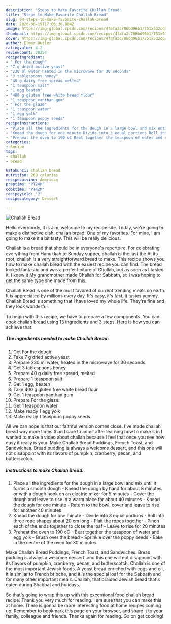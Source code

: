 ```yaml
---
description: "Steps to Make Favorite Challah Bread"
title: "Steps to Make Favorite Challah Bread"
slug: 94-steps-to-make-favorite-challah-bread
date: 2020-08-19T17:06:36.804Z
image: https://img-global.cpcdn.com/recipes/4fafa2c786bd96b1/751x532cq70/challah-bread-recipe-main-photo.jpg
thumbnail: https://img-global.cpcdn.com/recipes/4fafa2c786bd96b1/751x532cq70/challah-bread-recipe-main-photo.jpg
cover: https://img-global.cpcdn.com/recipes/4fafa2c786bd96b1/751x532cq70/challah-bread-recipe-main-photo.jpg
author: Elmer Butler
ratingvalue: 4.2
reviewcount: 20354
recipeingredient:
- " For the dough"
- "7 g dried active yeast"
- "230 ml water heated in the microwave for 30 seconds"
- "3 tablespoons honey"
- "40 g dairy free spread melted"
- "1 teaspoon salt"
- "1 egg beaten"
- "400 g gluten free white bread flour"
- "1 teaspoon xanthan gum"
- " For the glaze"
- "1 teaspoon water"
- "1 egg yolk"
- "1 teaspoon poppy seeds"
recipeinstructions:
- "Place all the ingredients for the dough in a large bowl and mix until it forms a smooth dough Knead the dough by hand for about 8 minutes or with a dough hook on an electric mixer for 5 minutes Cover the dough and leave to rise in a warm place for about 40 minutes Knead the dough for one minute Return to the bowl, cover and leave to rise for another 40 minutes"
- "Knead the dough for one minute Divide into 3 equal portions Roll into three rope shapes about 20 cm long Plait the ropes together Pinch each of the ends together to close the loaf Leave to rise for 20 minutes"
- "Preheat the oven to 190 oC Beat together the teaspoon of water and egg yolk Brush over the bread Sprinkle over the poppy seeds Bake in the centre of the oven for 30 minutes"
categories:
- Recipe
tags:
- challah
- bread

katakunci: challah bread 
nutrition: 260 calories
recipecuisine: American
preptime: "PT24M"
cooktime: "PT42M"
recipeyield: "2"
recipecategory: Dessert

---
```



![Challah Bread](https://img-global.cpcdn.com/recipes/4fafa2c786bd96b1/751x532cq70/challah-bread-recipe-main-photo.jpg)

Hello everybody, it is Jim, welcome to my recipe site. Today, we're going to make a distinctive dish, challah bread. One of my favorites. For mine, I am going to make it a bit tasty. This will be really delicious.

Challah is a bread that should be in everyone&#39;s repertoire. For celebrating everything from Hanukkah to Sunday supper, challah is the just the At its root, challah is a very straightforward bread to make. This recipe shows you how to make challah bread with the easiest recipe you can find. The bread looked fantastic and was a perfect piture of Challah, but as soon as I tasted it, I knew it My grandmother made Challah for Sabbath, so I was hoping to get the same type she made from this.

Challah Bread is one of the most favored of current trending meals on earth. It is appreciated by millions every day. It's easy, it's fast, it tastes yummy. Challah Bread is something that I have loved my whole life. They're fine and they look wonderful.


To begin with this recipe, we have to prepare a few components. You can cook challah bread using 13 ingredients and 3 steps. Here is how you can achieve that.

<!--inarticleads1-->

##### The ingredients needed to make Challah Bread:

1. Get  For the dough:
1. Take 7 g dried active yeast
1. Prepare 230 ml water, heated in the microwave for 30 seconds
1. Get 3 tablespoons honey
1. Prepare 40 g dairy free spread, melted
1. Prepare 1 teaspoon salt
1. Get 1 egg, beaten
1. Take 400 g gluten free white bread flour
1. Get 1 teaspoon xanthan gum
1. Prepare  For the glaze:
1. Get 1 teaspoon water
1. Make ready 1 egg yolk
1. Make ready 1 teaspoon poppy seeds


All we can hope is that our faithful version comes close. I&#39;ve made challah bread way more times than I care to admit after learning how to make it in I wanted to make a video about challah because I feel that once you see how easy it really is your. Make Challah Bread Puddings, French Toast, and Sandwiches. Bread pudding is always a welcome dessert, and this one will not disappoint with its flavors of pumpkin, cranberry, pecan, and butterscotch. 

<!--inarticleads2-->

##### Instructions to make Challah Bread:

1. Place all the ingredients for the dough in a large bowl and mix until it forms a smooth dough - Knead the dough by hand for about 8 minutes or with a dough hook on an electric mixer for 5 minutes - Cover the dough and leave to rise in a warm place for about 40 minutes - Knead the dough for one minute - Return to the bowl, cover and leave to rise for another 40 minutes
1. Knead the dough for one minute - Divide into 3 equal portions - Roll into three rope shapes about 20 cm long - Plait the ropes together - Pinch each of the ends together to close the loaf - Leave to rise for 20 minutes
1. Preheat the oven to 190 oC - Beat together the teaspoon of water and egg yolk - Brush over the bread - Sprinkle over the poppy seeds - Bake in the centre of the oven for 30 minutes


Make Challah Bread Puddings, French Toast, and Sandwiches. Bread pudding is always a welcome dessert, and this one will not disappoint with its flavors of pumpkin, cranberry, pecan, and butterscotch. Challah is one of the most important Jewish foods. A yeast bread enriched with eggs and oil, it is similar to French brioche, and it is the special loaf for the Sabbath and for many other important meals. Challah, that braided Jewish bread that&#39;s eaten during Shabbat and holidays. 

So that's going to wrap this up with this exceptional food challah bread recipe. Thank you very much for reading. I am sure that you can make this at home. There is gonna be more interesting food at home recipes coming up. Remember to bookmark this page on your browser, and share it to your family, colleague and friends. Thanks again for reading. Go on get cooking!
